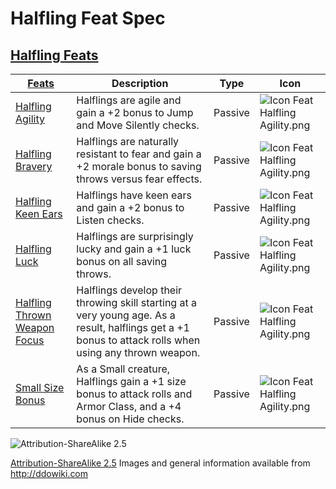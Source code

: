 # Halfling Feat Spec

## [Halfling Feats](http://ddowiki.com/page/Category:Halfling_feats)

| [ ][existingFeat] [Feats][result]                                                    | Description                                                                                                                                              | Type    | Icon                                                                      |
|--------------------------------------------------------------------------------------|----------------------------------------------------------------------------------------------------------------------------------------------------------|---------|---------------------------------------------------------------------------|
| [Halfling Agility][halfling_agility]                                                 | Halflings are agile and gain a +2 bonus to Jump and Move Silently checks.                                                                                | Passive | ![Icon Feat Halfling Agility.png](/images/Icon_Feat_Halfling_Agility.png) |
| [Halfling Bravery](http://ddowiki.com/page/Halfling_Bravery)                         | Halflings are naturally resistant to fear and gain a +2 morale bonus to saving throws versus fear effects.                                               | Passive | ![Icon Feat Halfling Agility.png](/images/Icon_Feat_Halfling_Agility.png) |
| [Halfling Keen Ears](http://ddowiki.com/page/Halfling_Keen_Ears)                     | Halflings have keen ears and gain a +2 bonus to Listen checks.                                                                                           | Passive | ![Icon Feat Halfling Agility.png](/images/Icon_Feat_Halfling_Agility.png) |
| [Halfling Luck](http://ddowiki.com/page/Halfling_Luck)                               | Halflings are surprisingly lucky and gain a +1 luck bonus on all saving throws.                                                                          | Passive | ![Icon Feat Halfling Agility.png](/images/Icon_Feat_Halfling_Agility.png) |
| [Halfling Thrown Weapon Focus](http://ddowiki.com/page/Halfling_Thrown_Weapon_Focus) | Halflings develop their throwing skill starting at a very young age. As a result, halflings get a +1 bonus to attack rolls when using any thrown weapon. | Passive | ![Icon Feat Halfling Agility.png](/images/Icon_Feat_Halfling_Agility.png) |
| [Small Size Bonus](http://ddowiki.com/page/Halfling_Size_Bonus)                      | As a Small creature, Halflings gain a +1 size bonus to attack rolls and Armor Class, and a +4 bonus on Hide checks.                                      | Passive | ![Icon Feat Halfling Agility.png](/images/Icon_Feat_Halfling_Agility.png) |

[existingFeat]: - "c:verify-rows=#feat:verifyGrantedFeats()"

[_matchStrategy_]: - "c:matchStrategy=KeyMatch"

[result]: - "?=#feat"

[halfling_agility]: http://ddowiki.com/page/Halfling_Agility_(feat)

[elf_feat]: http://www.ddowiki.com/edit/Elf_(feat)?redlink=1 "Elf (feat) (page does not exist)"

[elf_race]: http://www.ddowiki.com/page/Elf "Elf"

[sunelf_race]: http://www.ddowiki.com/page/Sun_Elf_(Morninglord) "Sun Elf (Morninglord)"
![Attribution-ShareAlike 2.5](/images/somerights20.png)

[Attribution-ShareAlike 2.5](https://creativecommons.org/licenses/by-sa/2.5/) Images and general information available
from http://ddowiki.com
